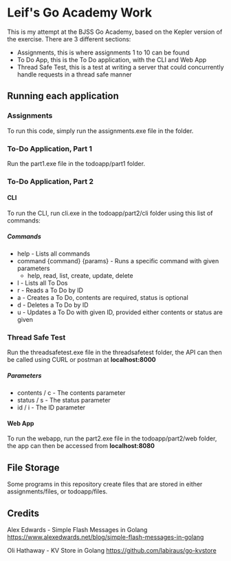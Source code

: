 # Leif's Go Academy Work
This is my attempt at the BJSS Go Academy, based on the Kepler version of the exercise.
There are 3 different sections:
- Assignments, this is where assignments 1 to 10 can be found
- To Do App, this is the To Do application, with the CLI and Web App
- Thread Safe Test, this is a test at writing a server that could concurrently handle requests in a thread safe manner

## Running each application
### Assignments
To run this code, simply run the assignments.exe file in the folder.
### To-Do Application, Part 1
Run the part1.exe file in the todoapp/part1 folder.
### To-Do Application, Part 2
#### CLI
To run the CLI, run cli.exe in the todoapp/part2/cli folder using this list of commands:
##### Commands
- help - Lists all commands
- command {command} {params} - Runs a specific command with given parameters
    - help, read, list, create, update, delete
- l - Lists all To Dos
- r - Reads a To Do by ID
- a - Creates a To Do, contents are required, status is optional
- d - Deletes a To Do by ID
- u - Updates a To Do with given ID, provided either contents or status are given
### Thread Safe Test
Run the threadsafetest.exe file in the threadsafetest folder, the API can then be called using CURL or postman at <b>localhost:8000</b>

##### Parameters
- contents / c - The contents parameter
- status / s - The status parameter
- id / i - The ID parameter
#### Web App
To run the webapp, run the part2.exe file in the todoapp/part2/web folder, the app can then be accessed from <b>localhost:8080</b>

## File Storage
Some programs in this repository create files that are stored in either assignments/files, or todoapp/files.

## Credits
Alex Edwards - Simple Flash Messages in Golang
https://www.alexedwards.net/blog/simple-flash-messages-in-golang

Oli Hathaway - KV Store in Golang
https://github.com/labiraus/go-kvstore